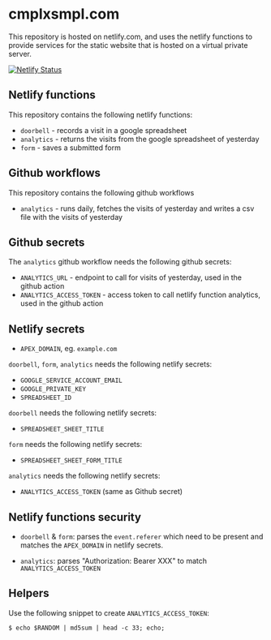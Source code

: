 # cmplxsmpl.com

This repository is hosted on netlify.com, and uses the netlify functions
to provide services for the static website that is hosted on a
virtual private server.

[![Netlify Status](https://api.netlify.com/api/v1/badges/f5420774-3428-4a6d-8e33-7211754dbd62/deploy-status)](https://app.netlify.com/sites/cmplxsmplcom/deploys)

## Netlify functions

This repository contains the following netlify functions:

* `doorbell` - records a visit in a google spreadsheet
* `analytics` - returns the visits from the google spreadsheet of yesterday
* `form` - saves a submitted form

## Github workflows
This repository contains the following github workflows

* `analytics` - runs daily, fetches the visits of yesterday and
   writes a csv file with the visits of yesterday

## Github secrets

The `analytics` github workflow needs the following github secrets:

* `ANALYTICS_URL` - endpoint to call for visits of yesterday, used in the github action
* `ANALYTICS_ACCESS_TOKEN` - access token to call netlify function analytics,
   used in the github action

## Netlify secrets

* `APEX_DOMAIN`, eg. `example.com`

`doorbell`, `form`, `analytics` needs the following netlify secrets:

* `GOOGLE_SERVICE_ACCOUNT_EMAIL`
* `GOOGLE_PRIVATE_KEY`
* `SPREADSHEET_ID`

`doorbell` needs the following netlify secrets:

* `SPREADSHEET_SHEET_TITLE`

`form` needs the following netlify secrets:

* `SPREADSHEET_SHEET_FORM_TITLE`

`analytics` needs the following netlify secrets:

* `ANALYTICS_ACCESS_TOKEN` (same as Github secret)

## Netlify functions security

* `doorbell` & `form`: parses the `event.referer` which need to be present and
   matches the `APEX_DOMAIN` in netlify secrets.

* `analytics`: parses "Authorization: Bearer XXX" to match `ANALYTICS_ACCESS_TOKEN`

## Helpers

Use the following snippet to create `ANALYTICS_ACCESS_TOKEN`:

```
$ echo $RANDOM | md5sum | head -c 33; echo;
```
